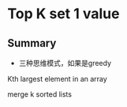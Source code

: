 # Top K set 1 value



## Summary

* 三种思维模式，如果是greedy

Kth largest element in an array

merge k sorted lists
